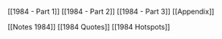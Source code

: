 [[1984 - Part 1]]
[[1984 - Part 2]]
[[1984 - Part 3]]
[[Appendix]]

[[Notes 1984]]
[[1984 Quotes]]
[[1984 Hotspots]]